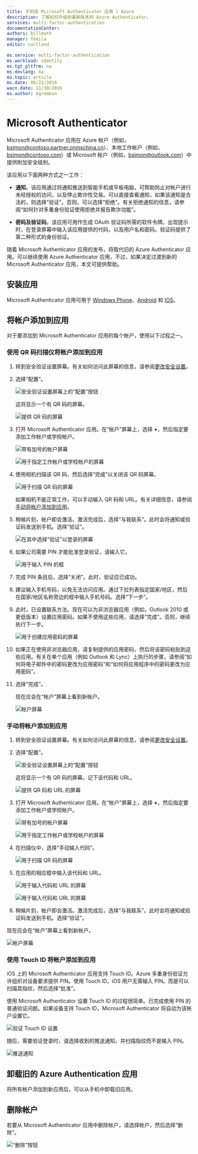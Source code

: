 ```yaml
---
title: 手机版 Microsoft Authenticator 应用 | Azure
description: 了解如何升级到最新版本的 Azure Authenticator。
services: multi-factor-authentication
documentationCenter: 
authors: billmath
manager: femila
editor: curtland

ms.service: multi-factor-authentication
ms.workload: identity
ms.tgt_pltfrm: na
ms.devlang: na
ms.topic: article
ms.date: 08/22/2016
wacn.date: 11/30/2016
ms.author: kgremban
---
```


# Microsoft Authenticator

Microsoft Authenticator 应用在 Azure 帐户（例如，bsimon@contoso.partner.onmschina.cn）、本地工作帐户（例如，bsimon@contoso.com）或 Microsoft 帐户（例如，bsimon@outlook.com）中提供附加安全级别。

该应用以下面两种方式之一工作：

- **通知**。该应用通过将通知推送到智能手机或平板电脑，可帮助防止对帐户进行未经授权的访问，以及停止欺诈性交易。可以直接查看通知，如果该通知是合法的，则选择“验证”。否则，可以选择“拒绝”。有关拒绝通知的信息，请参阅“如何针对多重身份验证使用拒绝并报告欺诈功能”。

- **密码及验证码**。该应用可用作生成 OAuth 验证码所需的软件令牌。出现提示时，在登录屏幕中输入该应用提供的代码，以及用户名和密码。验证码提供了第二种形式的身份验证。

随着 Microsoft Authenticator 应用的发布，将取代旧的 Azure Authenticator 应用。可以继续使用 Azure Authenticator 应用，不过，如果决定过渡到新的 Microsoft Authenticator 应用，本文可提供帮助。

## 安装应用

Microsoft Authenticator 应用可用于 [Windows Phone](http://go.microsoft.com/fwlink/?Linkid=825071)、[Android](http://go.microsoft.com/fwlink/?Linkid=825072) 和 [IOS](http://go.microsoft.com/fwlink/?Linkid=825073)。

## 将帐户添加到应用

对于要添加到 Microsoft Authenticator 应用的每个帐户，使用以下过程之一。

### 使用 QR 码扫描仪将帐户添加到应用

1. 转到安全验证设置屏幕。有关如何访问此屏幕的信息，请参阅[更改安全设置](./multi-factor-authentication-end-user-manage-settings.md)。

2. 选择“配置”。

    ![安全验证设置屏幕上的“配置”按钮](./media/multi-factor-authentication-azure-authenticator/azureauthe.png)  

    这将显示一个有 QR 码的屏幕。

    ![提供 QR 码的屏幕](./media/multi-factor-authentication-azure-authenticator/barcode2.png)  

3. 打开 Microsoft Authenticator 应用。在“帐户”屏幕上，选择 **+**，然后指定要添加工作帐户或学校帐户。

    ![带有加号的帐户屏幕](./media/multi-factor-authentication-azure-authenticator/addaccount3.png)  

    ![用于指定工作帐户或学校帐户的屏幕](./media/multi-factor-authentication-end-user-first-time-mobile-app/scan.png)  

4. 使用相机扫描该 QR 码，然后选择“完成”以关闭该 QR 码屏幕。

    ![用于扫描 QR 码的屏幕](./media/multi-factor-authentication-end-user-first-time-mobile-app/scan2.png)  

    如果相机不能正常工作，可以手动输入 QR 码和 URL。有关详细信息，请参阅[手动将帐户添加到应用](#add-an-account-to-the-app-manually)。

5. 稍候片刻，帐户即会激活。激活完成后，选择“与我联系”。此时会将通知或验证码发送到手机。选择“验证”。

    ![在其中选择“验证”以登录的屏幕](./media/multi-factor-authentication-end-user-first-time-mobile-app/verify.png)  

6. 如果公司需要 PIN 才能批准登录验证，请输入它。

    ![用于输入 PIN 的框](./media/multi-factor-authentication-end-user-first-time-mobile-app/scan3.png)  

7. 完成 PIN 条目后，选择“关闭”。此时，验证应已成功。
8. 建议输入手机号码，以免无法访问应用。通过下拉列表指定国家/地区，然后在国家/地区名称旁边的框中输入手机号码。选择“下一步”。
9. 此时，已设置联系方法。现在可以为非浏览器应用（例如，Outlook 2010 或更低版本）设置应用密码。如果不使用这些应用，请选择“完成”。否则，继续执行下一步。

    ![用于创建应用密码的屏幕](./media/multi-factor-authentication-end-user-first-time-mobile-app/step4.png)  

10. 如果正在使用非浏览器应用，请复制提供的应用密码，然后将该密码粘贴到这些应用。有关在单个应用（例如 Outlook 和 Lync）上执行的步骤，请参阅“如何将电子邮件中的密码更改为应用密码”和“如何将应用程序中的密码更改为应用密码”。
11. 选择“完成”。

    现在应会在“帐户”屏幕上看到新帐户。

    ![帐户屏幕](./media/multi-factor-authentication-azure-authenticator/accounts.png)  

### 手动将帐户添加到应用  <a name="add-an-account-to-the-app-manually"></a>

1. 转到安全验证设置屏幕。有关如何访问此屏幕的信息，请参阅[更改安全设置](./multi-factor-authentication-end-user-manage-settings.md)。

2. 选择“配置”。

    ![安全验证设置屏幕上的“配置”按钮](./media/multi-factor-authentication-azure-authenticator/azureauthe.png)  

    这将显示一个有 QR 码的屏幕。记下该代码和 URL。

    ![提供 QR 码和 URL 的屏幕](./media/multi-factor-authentication-azure-authenticator/barcode2.png)  

3. 打开 Microsoft Authenticator 应用。在“帐户”屏幕上，选择 **+**，然后指定要添加工作帐户或学校帐户。

    ![带有加号的帐户屏幕](./media/multi-factor-authentication-azure-authenticator/addaccount3.png)  

    ![用于指定工作帐户或学校帐户的屏幕](./media/multi-factor-authentication-end-user-first-time-mobile-app/scan.png)  

4. 在扫描仪中，选择“手动输入代码”。

    ![用于扫描 QR 码的屏幕](./media/multi-factor-authentication-end-user-first-time-mobile-app/scan2.png)  

5. 在应用的相应框中输入该代码和 URL。

    ![用于输入代码和 URL 的屏幕](./media/multi-factor-authentication-azure-authenticator/manual.png)  

    ![用于输入代码和 URL 的屏幕](./media/multi-factor-authentication-end-user-first-time-mobile-app/addaccount2.png)  

6. 稍候片刻，帐户即会激活。激活完成后，选择“与我联系”。此时会将通知或验证码发送到手机。选择“验证”。

现在应会在“帐户”屏幕上看到新帐户。

![帐户屏幕](./media/multi-factor-authentication-azure-authenticator/accounts.png)  

### 使用 Touch ID 将帐户添加到应用

iOS 上的 Microsoft Authenticator 应用支持 Touch ID。Azure 多重身份验证允许组织对设备要求提供 PIN。使用 Touch ID，iOS 用户无需输入 PIN。而是可以扫描其指纹，然后选择“批准”。

使用 Microsoft Authenticator 设置 Touch ID 的过程很简单。已完成使用 PIN 的普通验证问题。如果设备支持 Touch ID，Microsoft Authenticator 将自动为该帐户设置它。

![验证 Touch ID 设置](./media/multi-factor-authentication-azure-authenticator/touchid1.png)  

随后，需要验证登录时，请选择收到的推送通知，并扫描指纹而不是输入 PIN。

![推送通知](./media/multi-factor-authentication-azure-authenticator/touchid2.png)  

## 卸载旧的 Azure Authentication 应用

将所有帐户添加到新应用后，可以从手机中卸载旧应用。

## 删除帐户

若要从 Microsoft Authenticator 应用中删除帐户，请选择帐户，然后选择“删除”。

![“删除”按钮](./media/multi-factor-authentication-azure-authenticator/remove.png)  

<!---HONumber=Mooncake_1010_2016-->